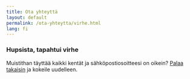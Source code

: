 ```yaml
---
title: Ota yhteyttä
layout: default
permalink: /ota-yhteytta/virhe.html
lang: fi
---
```


### Hupsista, tapahtui virhe

Muistithan täyttää kaikki kentät ja sähköpostiosoitteesi on oikein?
<a href="javascript:history.back();">Palaa takaisin</a> ja kokeile uudelleen.

<script>
    ga('send', 'event', 'contact-form', 'thank-you-reached');
    mixpanel.track("Contact form Thank you message reached.");
</script>
